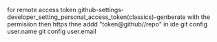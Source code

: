for remote access token 
github-settings-developer_setting_personal_access_token(classics)-genberate with the permisiion
then https thne addd "token@github//repo"
in ide 
git config user.name
git config user.email
